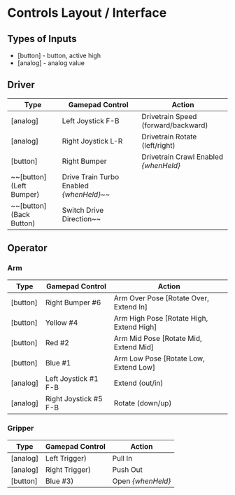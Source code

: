 # Controls Layout / Interface

## Types of Inputs
- [button] - button, active high
- [analog] - analog value

## Driver
| Type     | Gamepad Control    | Action                  |
| -------- | ------------------ | ----------------------- |
| [analog] | Left Joystick F-B  | Drivetrain Speed (forward/backward) |
| [analog] | Right Joystick L-R | Drivetrain Rotate (left/right) |
| [button] | Right Bumper       | Drivetrain Crawl Enabled *{whenHeld}* |
|  ~~[button] (Left Bumper)     | Drive Train Turbo Enabled *{whenHeld}*~~ |
|  ~~[button] (Back Button)     | Switch Drive Direction~~ |

## Operator
### Arm
| Type     | Gamepad Control       | Action                                      |
| -------- | --------------------- | ------------------------------------------- |
| [button] | Right Bumper #6       | Arm Over Pose  [Rotate Over, Extend In]     |
| [button] | Yellow #4             | Arm High Pose  [Rotate High, Extend High]   |
| [button] | Red #2                | Arm Mid Pose   [Rotate Mid,  Extend Mid]    |
| [button] | Blue #1               | Arm Low Pose   [Rotate Low,  Extend Low]    |
| [analog] | Left Joystick #1 F-B  | Extend (out/in)                             |
| [analog] | Right Joystick #5 F-B | Rotate (down/up)                            |

### Gripper
| Type     | Gamepad Control   | Action                  |
| -------- | ----------------- | ----------------------- |
| [analog] | Left Trigger) | Pull In |
| [analog] | Right Trigger) | Push Out |
| [button] | Blue #3) | Open  *{whenHeld}* |
